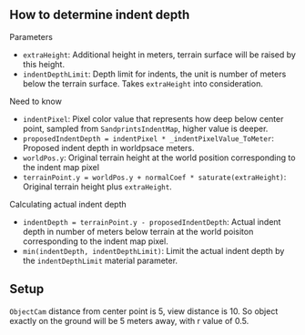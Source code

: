 ## How to determine indent depth

Parameters
- `extraHeight`: Additional height in meters, terrain surface will be raised by this height.
- `indentDepthLimit`: Depth limit for indents, the unit is number of meters below the terrain surface. Takes `extraHeight` into consideration.

Need to know
- `indentPixel`: Pixel color value that represents how deep below center point, sampled from `SandprintsIndentMap`, higher value is deeper.
- `proposedIndentDepth = indentPixel * _indentPixelValue_ToMeter`: Proposed indent depth in worldpsace meters.
- `worldPos.y`: Original terrain height at the world position corresponding to the indent map pixel
- `terrainPoint.y = worldPos.y + normalCoef * saturate(extraHeight)`: Original terrain height plus `extraHeight`.

Calculating actual indent depth
- `indentDepth = terrainPoint.y - proposedIndentDepth`: Actual indent depth in number of meters below terrain at the world poisiton corresponding to the indent map pixel.
- `min(indentDepth, indentDepthLimit)`: Limit the actual indent depth by the `indentDepthLimit` material parameter.

## Setup

`ObjectCam` distance from center point is 5, view distance is 10. So object exactly on the ground will be 5 meters away, with r value of 0.5.
